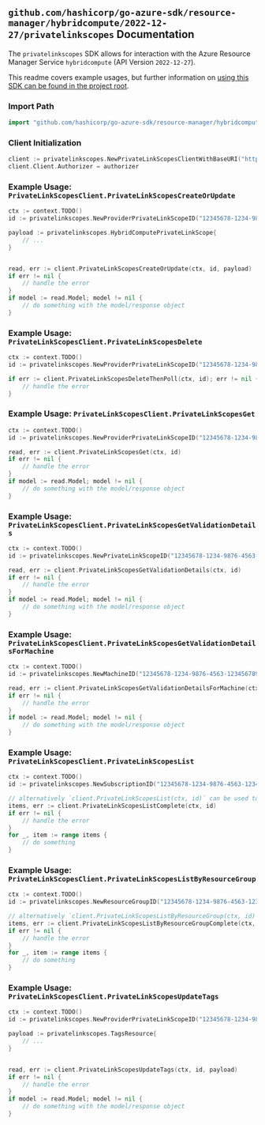 
## `github.com/hashicorp/go-azure-sdk/resource-manager/hybridcompute/2022-12-27/privatelinkscopes` Documentation

The `privatelinkscopes` SDK allows for interaction with the Azure Resource Manager Service `hybridcompute` (API Version `2022-12-27`).

This readme covers example usages, but further information on [using this SDK can be found in the project root](https://github.com/hashicorp/go-azure-sdk/tree/main/docs).

### Import Path

```go
import "github.com/hashicorp/go-azure-sdk/resource-manager/hybridcompute/2022-12-27/privatelinkscopes"
```


### Client Initialization

```go
client := privatelinkscopes.NewPrivateLinkScopesClientWithBaseURI("https://management.azure.com")
client.Client.Authorizer = authorizer
```


### Example Usage: `PrivateLinkScopesClient.PrivateLinkScopesCreateOrUpdate`

```go
ctx := context.TODO()
id := privatelinkscopes.NewProviderPrivateLinkScopeID("12345678-1234-9876-4563-123456789012", "example-resource-group", "privateLinkScopeValue")

payload := privatelinkscopes.HybridComputePrivateLinkScope{
	// ...
}


read, err := client.PrivateLinkScopesCreateOrUpdate(ctx, id, payload)
if err != nil {
	// handle the error
}
if model := read.Model; model != nil {
	// do something with the model/response object
}
```


### Example Usage: `PrivateLinkScopesClient.PrivateLinkScopesDelete`

```go
ctx := context.TODO()
id := privatelinkscopes.NewProviderPrivateLinkScopeID("12345678-1234-9876-4563-123456789012", "example-resource-group", "privateLinkScopeValue")

if err := client.PrivateLinkScopesDeleteThenPoll(ctx, id); err != nil {
	// handle the error
}
```


### Example Usage: `PrivateLinkScopesClient.PrivateLinkScopesGet`

```go
ctx := context.TODO()
id := privatelinkscopes.NewProviderPrivateLinkScopeID("12345678-1234-9876-4563-123456789012", "example-resource-group", "privateLinkScopeValue")

read, err := client.PrivateLinkScopesGet(ctx, id)
if err != nil {
	// handle the error
}
if model := read.Model; model != nil {
	// do something with the model/response object
}
```


### Example Usage: `PrivateLinkScopesClient.PrivateLinkScopesGetValidationDetails`

```go
ctx := context.TODO()
id := privatelinkscopes.NewPrivateLinkScopeID("12345678-1234-9876-4563-123456789012", "locationValue", "privateLinkScopeIdValue")

read, err := client.PrivateLinkScopesGetValidationDetails(ctx, id)
if err != nil {
	// handle the error
}
if model := read.Model; model != nil {
	// do something with the model/response object
}
```


### Example Usage: `PrivateLinkScopesClient.PrivateLinkScopesGetValidationDetailsForMachine`

```go
ctx := context.TODO()
id := privatelinkscopes.NewMachineID("12345678-1234-9876-4563-123456789012", "example-resource-group", "machineValue")

read, err := client.PrivateLinkScopesGetValidationDetailsForMachine(ctx, id)
if err != nil {
	// handle the error
}
if model := read.Model; model != nil {
	// do something with the model/response object
}
```


### Example Usage: `PrivateLinkScopesClient.PrivateLinkScopesList`

```go
ctx := context.TODO()
id := privatelinkscopes.NewSubscriptionID("12345678-1234-9876-4563-123456789012")

// alternatively `client.PrivateLinkScopesList(ctx, id)` can be used to do batched pagination
items, err := client.PrivateLinkScopesListComplete(ctx, id)
if err != nil {
	// handle the error
}
for _, item := range items {
	// do something
}
```


### Example Usage: `PrivateLinkScopesClient.PrivateLinkScopesListByResourceGroup`

```go
ctx := context.TODO()
id := privatelinkscopes.NewResourceGroupID("12345678-1234-9876-4563-123456789012", "example-resource-group")

// alternatively `client.PrivateLinkScopesListByResourceGroup(ctx, id)` can be used to do batched pagination
items, err := client.PrivateLinkScopesListByResourceGroupComplete(ctx, id)
if err != nil {
	// handle the error
}
for _, item := range items {
	// do something
}
```


### Example Usage: `PrivateLinkScopesClient.PrivateLinkScopesUpdateTags`

```go
ctx := context.TODO()
id := privatelinkscopes.NewProviderPrivateLinkScopeID("12345678-1234-9876-4563-123456789012", "example-resource-group", "privateLinkScopeValue")

payload := privatelinkscopes.TagsResource{
	// ...
}


read, err := client.PrivateLinkScopesUpdateTags(ctx, id, payload)
if err != nil {
	// handle the error
}
if model := read.Model; model != nil {
	// do something with the model/response object
}
```
